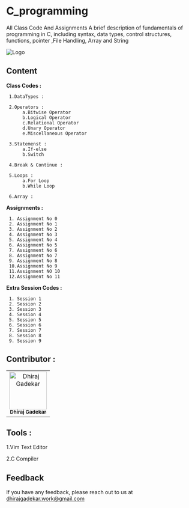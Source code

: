 # C_programming
All Class Code And Assignments
A brief description of fundamentals of programming in C, including syntax, data types, control structures, functions, pointer ,File Handling, Array and String


![Logo](https://imageconindia.com/courses/media/top-banner/course/c_banner.jpg)



## Content
**Class Codes :**

     1.DataTypes :
     
     2.Operators :
          a.Bitwise Operator
          b.Logical Operator
          c.Relational Operator
          d.Unary Operator
          e.Miscellaneous Operator
          
     3.Statemenst :
          a.If-else
          b.Switch
          
     4.Break & Continue :    
     
     5.Loops :
          a.For Loop
          b.While Loop
          
     6.Array :     
          
          
**Assignments :**

     1. Assignment No 0
     2. Assignment No 1
     3. Assignment No 2
     4. Assignment No 3
     5. Assignment No 4
     6. Assignment No 5
     7. Assignment No 6
     8. Assignment No 7
     9. Assignment No 8
     10.Assignment No 9
     11.Assignment NO 10
     12.Assignment No 11
     
**Extra Session Codes :**

     1. Session 1
     2. Session 2
     3. Session 3
     4. Session 4
     5. Session 5
     6. Session 6
     7. Session 7
     8. Session 8
     9. Session 9

## Contributor :  

<table>
  <tr>
    <td align="center"><a href="https://github.com/DhirajGadekar"><img src="https://avatars.githubusercontent.com/u/111908836?v=4" width="100px;" alt="Dhiraj Gadekar"/><br/><sub><b>Dhiraj Gadekar</b></sub></a><br/>
</tr>
</table>



## Tools :

1.Vim Text Editor

2.C Compiler

## Feedback

If you have any feedback, please reach out to us at dhirajgadekar.work@gmail.com
